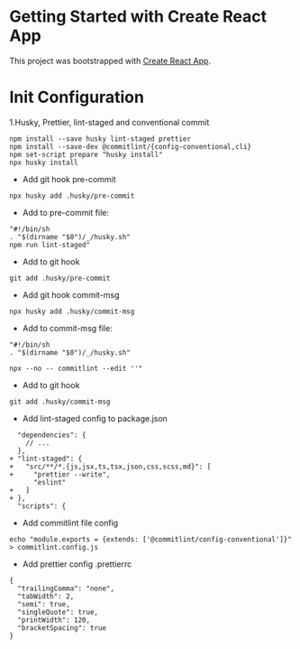 # Getting Started with Create React App

This project was bootstrapped with [Create React App](https://github.com/facebook/create-react-app).

# Init Configuration

1.Husky, Prettier, lint-staged and conventional commit
```
npm install --save husky lint-staged prettier
npm install --save-dev @commitlint/{config-conventional,cli}
npm set-script prepare "husky install"
npx husky install
```

- Add git hook pre-commit

```
npx husky add .husky/pre-commit
```

- Add to pre-commit file:
```
"#!/bin/sh 
. "$(dirname "$0")/_/husky.sh"
npm run lint-staged"
```
- Add to git hook
```
git add .husky/pre-commit
```

- Add git hook commit-msg

```
npx husky add .husky/commit-msg
```

- Add to commit-msg file:
```
"#!/bin/sh
. "$(dirname "$0")/_/husky.sh"

npx --no -- commitlint --edit ''"
```
- Add to git hook
```
git add .husky/commit-msg
```
- Add lint-staged config to package.json
```
  "dependencies": {
    // ...
  },
+ "lint-staged": {
+   "src/**/*.{js,jsx,ts,tsx,json,css,scss,md}": [
+     "prettier --write",
      "eslint"
+   ]
+ },
  "scripts": {
``` 
- Add commitlint file config
```
echo "module.exports = {extends: ['@commitlint/config-conventional']}" > commitlint.config.js
```
- Add prettier config
.prettierrc
```
{
  "trailingComma": "none",
  "tabWidth": 2,
  "semi": true,
  "singleQuote": true,
  "printWidth": 120,
  "bracketSpacing": true
}

```

